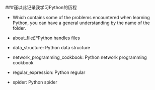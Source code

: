 ###谨以此记录我学习Python的历程
- Which contains some of the problems encountered when learning Python, you can have a general understanding by the name of the folder.

- about_file£ºPython handles files
- data_structure: Python data structure
- network_programming_cookbook: Python network programming cookbook
- regular_expression: Python regular
- spider: Python spider